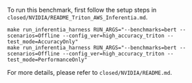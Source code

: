 To run this benchmark, first follow the setup steps in `closed/NVIDIA/README_Triton_AWS_Inferentia.md`.

```
make run_inferentia_harness RUN_ARGS="--benchmarks=bert --scenarios=Offline --config_ver=high_accuracy_triton --test_mode=AccuracyOnly"
make run_inferentia_harness RUN_ARGS="--benchmarks=bert --scenarios=Offline --config_ver=high_accuracy_triton --test_mode=PerformanceOnly"
```

For more details, please refer to `closed/NVIDIA/README.md`.